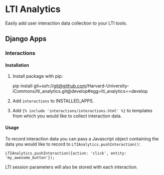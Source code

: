 # LTI Analytics

Easily add user interaction data collection to your LTI tools.

## Django Apps

### Interactions

#### Installation

1. Install package with pip:

    pip install git+ssh://git@github.com/Harvard-University-iCommons/lti_analytics.git@develop#egg=lti_analytics==develop

2. Add `interactions` to INSTALLED_APPS.

3. Add `{% include 'interactions/interactions.html' %}` to templates from which you would like to collect interaction data.

#### Usage

To record interaction data you can pass a Javascript object containing the data you would like to record to `LTIAnalytics.pushInteraction()`:

    LTIAnalytics.pushInteraction({action: 'click', entity: 'my_awesome_button'});

LTI session parameters will also be stored with each interaction.

